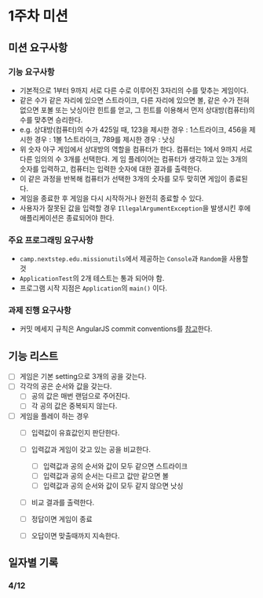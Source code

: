 # 1주차 미션


## 미션 요구사항


### 기능 요구사항
- 기본적으로 1부터 9까지 서로 다른 수로 이루어진 3자리의 수를 맞추는 게임이다.
- 같은 수가 같은 자리에 있으면 스트라이크, 다른 자리에 있으면 볼, 같은 수가 전혀 없으면 포볼 또는 낫싱이란 힌트를 얻고, 그 힌트를 이용해서 먼저 상대방(컴퓨터)의 수를 맞추면 승리한다.
- e.g. 상대방(컴퓨터)의 수가 425일 때, 123을 제시한 경우 : 1스트라이크, 456을 제시한 경우 : 1볼 1스트라이크, 789를 제시한 경우 : 낫싱
- 위 숫자 야구 게임에서 상대방의 역할을 컴퓨터가 한다. 컴퓨터는 1에서 9까지 서로 다른 임의의 수 3개를 선택한다. 게 임 플레이어는 컴퓨터가 생각하고 있는 3개의 숫자를 입력하고, 컴퓨터는 입력한 숫자에 대한 결과를 출력한다.
- 이 같은 과정을 반복해 컴퓨터가 선택한 3개의 숫자를 모두 맞히면 게임이 종료된다.
- 게임을 종료한 후 게임을 다시 시작하거나 완전히 종료할 수 있다.
- 사용자가 잘못된 값을 입력할 경우 `IllegalArgumentException`을 발생시킨 후에 애플리케이션은 종료되어야 한다.

### 주요 프로그래밍 요구사항
- `camp.nextstep.edu.missionutils`에서 제공하는 `Console`과 `Random`을 사용할 것
- `ApplicationTest`의 2개 테스트는 통과 되어야 함.
- 프로그램 시작 지점은 `Application`의 `main()` 이다.

### 과제 진행 요구사항
- 커밋 메세지 규칙은 AngularJS commit conventions를 [참고](https://gist.github.com/stephenparish/9941e89d80e2bc58a153)한다.

## 기능 리스트
- [ ] 게임은 기본 setting으로 3개의 공을 갖는다. 
- [ ] 각각의 공은 순서와 값을 갖는다.
  - [ ] 공의 값은 매번 랜덤으로 주어진다.
  - [ ] 각 공의 값은 중복되지 않는다.
- [ ] 게임을 플레이 하는 경우
  - [ ] 입력값이 유효값인지 판단한다. 
  - [ ] 입력값과 게임이 갖고 있는 공을 비교한다.
    - [ ] 입력값과 공의 순서와 값이 모두 같으면 스트라이크
    - [ ] 입력값과 공의 순서는 다르고 값만 같으면 볼
    - [ ] 입력값과 공의 순서와 값이 모두 같지 않으면 낫싱 
  - [ ] 비교 결과를 출력한다.
  - [ ] 정답이면 게임이 종료
  - [ ] 오답이면 맞출때까지 지속한다.


## 일자별 기록

### 4/12
